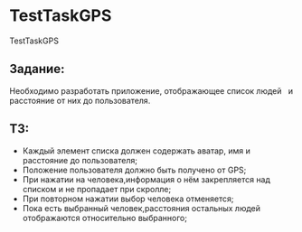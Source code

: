 # TestTaskGPS
TestTaskGPS
## Задание:
Необходимо разработать приложение, отображающее список людей   и расстояние от них до пользователя.

## ТЗ:

- Каждый элемент списка должен содержать аватар, имя и расстояние до пользователя;
- Положение пользователя должно быть получено от GPS;
- При нажатии на человека,информация о нём закрепляется над списком и не пропадает при скролле;
- При повторном нажатии выбор человека отменяется;
- Пока есть выбранный человек,расстояния остальных людей отображаются относительно выбранного;

